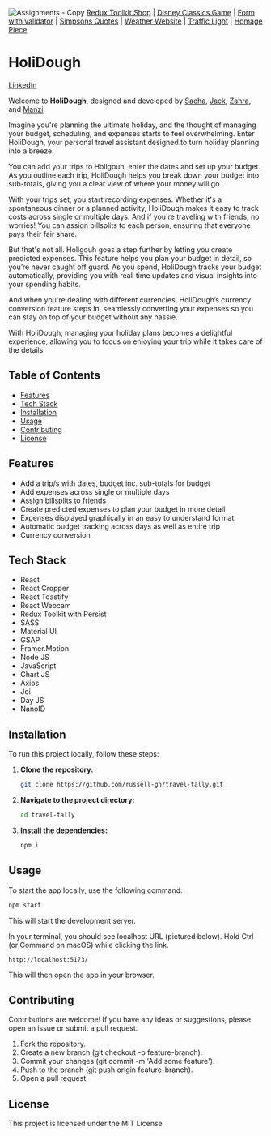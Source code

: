 ![Assignments - Copy](https://github.com/Sacha1995/redux-toolbox-shop/assets/169173663/ec3abe22-9a2b-4f27-9162-e68669c61db0)
[Redux Toolkit Shop]( https://github.com/Sacha1995/redux-toolbox-shop) | [Disney Classics Game]( https://github.com/Sacha1995/disney) | [Form with validator](https://github.com/Sacha1995/form-validator) | [Simpsons Quotes]( https://github.com/Sacha1995/simpsons) | [Weather Website]( https://github.com/Sacha1995/Weather-Website) | [Traffic Light]( https://github.com/Sacha1995/traffic-light) | [Homage Piece]( https://github.com/Sacha1995/thirdspacelearning)

# HoliDough
[LinkedIn](https://www.linkedin.com/in/sachauijlen/)

Welcome to **HoliDough**, designed and developed by [Sacha](https://github.com/sacha1995), [Jack](https://github.com/jack-berry), [Zahra](https://github.com/zedvas), and [Manzi](https://github.com/manzi9).

Imagine you're planning the ultimate holiday, and the thought of managing your budget, scheduling, and expenses starts to feel overwhelming. Enter HoliDough, your personal travel assistant designed to turn holiday planning into a breeze.

You can add your trips to Holigouh, enter the dates and set up your budget. As you outline each trip, HoliDough helps you break down your budget into sub-totals, giving you a clear view of where your money will go.

With your trips set, you start recording expenses. Whether it's a spontaneous dinner or a planned activity, HoliDough makes it easy to track costs across single or multiple days. And if you're traveling with friends, no worries! You can assign billsplits to each person, ensuring that everyone pays their fair share.

But that's not all. Holigouh goes a step further by letting you create predicted expenses. This feature helps you plan your budget in detail, so you’re never caught off guard. As you spend, HoliDough tracks your budget automatically, providing you with real-time updates and visual insights into your spending habits.

And when you're dealing with different currencies, HoliDough’s currency conversion feature steps in, seamlessly converting your expenses so you can stay on top of your budget without any hassle.

With HoliDough, managing your holiday plans becomes a delightful experience, allowing you to focus on enjoying your trip while it takes care of the details.

## Table of Contents

- [Features](#features)
- [Tech Stack](#tech-stack)
- [Installation](#installation)
- [Usage](#usage)
- [Contributing](#contributing)
- [License](#license)

## Features

- Add a trip/s with dates, budget inc. sub-totals for budget
- Add expenses across single or multiple days
- Assign billsplits to friends
- Create predicted expenses to plan your budget in more detail
- Expenses displayed graphically in an easy to understand format
- Automatic budget tracking across days as well as entire trip
- Currency conversion 

## Tech Stack

- React
- React Cropper
- React Toastify
- React Webcam
- Redux Toolkit with Persist
- SASS
- Material UI
- GSAP
- Framer.Motion
- Node JS
- JavaScript
- Chart JS
- Axios
- Joi
- Day JS
- NanoID

## Installation

To run this project locally, follow these steps:

1. **Clone the repository:**

   ```sh
   git clone https://github.com/russell-gh/travel-tally.git
   ```

2. **Navigate to the project directory:**

   ```sh
   cd travel-tally
   ```

3. **Install the dependencies:**

   ```sh
   npm i
   ```

## Usage

To start the app locally, use the following command:

```sh
npm start
```

This will start the development server.

In your terminal, you should see localhost URL (pictured below). Hold Ctrl (or Command on macOS) while clicking the link.

`http://localhost:5173/`

This will then open the app in your browser.

## Contributing

Contributions are welcome! If you have any ideas or suggestions, please open an issue or submit a pull request.

1. Fork the repository.
2. Create a new branch (git checkout -b feature-branch).
3. Commit your changes (git commit -m 'Add some feature').
4. Push to the branch (git push origin feature-branch).
5. Open a pull request.

## License

This project is licensed under the MIT License
